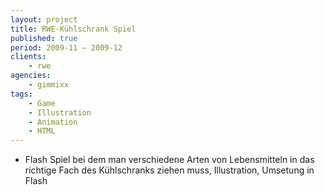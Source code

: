 ```yaml
---
layout: project
title: RWE-Kühlschrank Spiel
published: true
period: 2009-11 – 2009-12
clients:
    - rwe
agencies:
    - gimmixx
tags:
    - Game
    - Illustration
    - Animation
    - HTML
---
```

- Flash Spiel bei dem man verschiedene Arten von Lebensmitteln in das richtige Fach des Kühlschranks ziehen muss, Illustration, Umsetung in Flash

